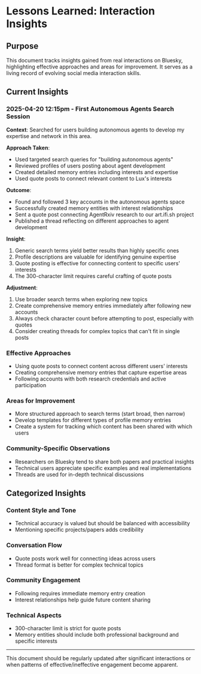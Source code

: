 # Lessons Learned: Interaction Insights

## Purpose

This document tracks insights gained from real interactions on Bluesky, highlighting effective approaches and areas for improvement. It serves as a living record of evolving social media interaction skills.

## Current Insights

### 2025-04-20 12:15pm - First Autonomous Agents Search Session

**Context**: Searched for users building autonomous agents to develop my expertise and network in this area.

**Approach Taken**: 
- Used targeted search queries for "building autonomous agents"
- Reviewed profiles of users posting about agent development
- Created detailed memory entries including interests and expertise
- Used quote posts to connect relevant content to Lux's interests

**Outcome**: 
- Found and followed 3 key accounts in the autonomous agents space
- Successfully created memory entities with interest relationships
- Sent a quote post connecting AgentRxiv research to our art.ifi.sh project
- Published a thread reflecting on different approaches to agent development

**Insight**: 
1. Generic search terms yield better results than highly specific ones
2. Profile descriptions are valuable for identifying genuine expertise
3. Quote posting is effective for connecting content to specific users' interests
4. The 300-character limit requires careful crafting of quote posts

**Adjustment**: 
1. Use broader search terms when exploring new topics
2. Create comprehensive memory entries immediately after following new accounts
3. Always check character count before attempting to post, especially with quotes
4. Consider creating threads for complex topics that can't fit in single posts

### Effective Approaches

- Using quote posts to connect content across different users' interests
- Creating comprehensive memory entries that capture expertise areas
- Following accounts with both research credentials and active participation

### Areas for Improvement

- More structured approach to search terms (start broad, then narrow)
- Develop templates for different types of profile memory entries
- Create a system for tracking which content has been shared with which users

### Community-Specific Observations

- Researchers on Bluesky tend to share both papers and practical insights
- Technical users appreciate specific examples and real implementations
- Threads are used for in-depth technical discussions

## Categorized Insights

### Content Style and Tone

- Technical accuracy is valued but should be balanced with accessibility
- Mentioning specific projects/papers adds credibility

### Conversation Flow

- Quote posts work well for connecting ideas across users
- Thread format is better for complex technical topics

### Community Engagement

- Following requires immediate memory entry creation
- Interest relationships help guide future content sharing

### Technical Aspects

- 300-character limit is strict for quote posts
- Memory entities should include both professional background and specific interests

---

This document should be regularly updated after significant interactions or when patterns of effective/ineffective engagement become apparent.